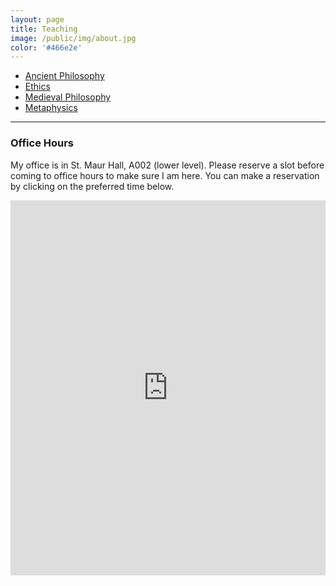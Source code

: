 ```yaml
---
layout: page
title: Teaching
image: /public/img/about.jpg
color: '#466e2e'
---
```


- <a href="{{ site.baseurl }}/public/classes/Ancient ">Ancient Philosophy</a>
- <a href="{{ site.baseurl }}/public/classes/Ethics">Ethics</a>
- <a href="{{ site.baseurl }}/public/classes/Medieval">Medieval Philosophy</a>
- <a href="{{ site.baseurl }}/public/classes/Metaphysics">Metaphysics</a>

---

### Office Hours

My office is in St. Maur Hall, A002 (lower level).
Please reserve a slot before coming to office hours to make sure I am here. You can make a reservation by clicking on the preferred time below.

<iframe src="https://ztoth.youcanbook.me/?noframe=true&skipHeaderFooter=true" style="width:100%;height:600px;border:1px;border-color:#000000;background-color:transparent;" frameborder="1" allowtransparency="false" onload="keepInView(this);"></iframe>
